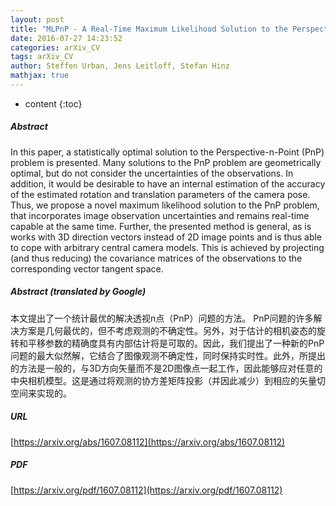 ```yaml
---
layout: post
title: "MLPnP - A Real-Time Maximum Likelihood Solution to the Perspective-n-Point Problem"
date: 2016-07-27 14:23:52
categories: arXiv_CV
tags: arXiv_CV
author: Steffen Urban, Jens Leitloff, Stefan Hinz
mathjax: true
---
```


* content
{:toc}

##### Abstract
In this paper, a statistically optimal solution to the Perspective-n-Point (PnP) problem is presented. Many solutions to the PnP problem are geometrically optimal, but do not consider the uncertainties of the observations. In addition, it would be desirable to have an internal estimation of the accuracy of the estimated rotation and translation parameters of the camera pose. Thus, we propose a novel maximum likelihood solution to the PnP problem, that incorporates image observation uncertainties and remains real-time capable at the same time. Further, the presented method is general, as is works with 3D direction vectors instead of 2D image points and is thus able to cope with arbitrary central camera models. This is achieved by projecting (and thus reducing) the covariance matrices of the observations to the corresponding vector tangent space.

##### Abstract (translated by Google)
本文提出了一个统计最优的解决透视n点（PnP）问题的方法。 PnP问题的许多解决方案是几何最优的，但不考虑观测的不确定性。另外，对于估计的相机姿态的旋转和平移参数的精确度具有内部估计将是可取的。因此，我们提出了一种新的PnP问题的最大似然解，它结合了图像观测不确定性，同时保持实时性。此外，所提出的方法是一般的，与3D方向矢量而不是2D图像点一起工作，因此能够应对任意的中央相机模型。这是通过将观测的协方差矩阵投影（并因此减少）到相应的矢量切空间来实现的。

##### URL
[https://arxiv.org/abs/1607.08112](https://arxiv.org/abs/1607.08112)

##### PDF
[https://arxiv.org/pdf/1607.08112](https://arxiv.org/pdf/1607.08112)

